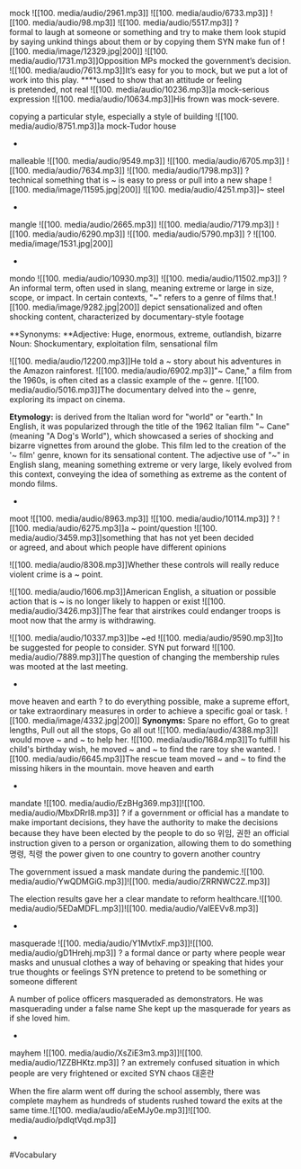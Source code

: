mock ![[100. media/audio/2961.mp3]] ![[100. media/audio/6733.mp3]] ![[100. media/audio/98.mp3]] ![[100. media/audio/5517.mp3]]
?
formal to laugh at someone or something and try to make them look stupid by saying unkind things about them or by copying them SYN make fun of
![[100. media/image/12329.jpg|200]]
![[100. media/audio/1731.mp3]]Opposition MPs mocked the government’s decision.
![[100. media/audio/7613.mp3]]It’s easy for you to mock, but we put a lot of work into this play.
 ****used to show that an attitude or feeling is pretended, not real
![[100. media/audio/10236.mp3]]a mock-serious expression  ![[100. media/audio/10634.mp3]]His frown was mock-severe.

copying a particular style, especially a style of building
![[100. media/audio/8751.mp3]]a mock-Tudor house
<!--SR:!2025-11-06,16,290-->
-

malleable ![[100. media/audio/9549.mp3]] ![[100. media/audio/6705.mp3]] ![[100. media/audio/7634.mp3]] ![[100. media/audio/1798.mp3]]
?
technical something that is ~ is easy to press or pull into a new shape
![[100. media/image/11595.jpg|200]]
![[100. media/audio/4251.mp3]]~ steel
<!--SR:!2025-11-09,16,290-->
-

mangle ![[100. media/audio/2665.mp3]] ![[100. media/audio/7179.mp3]] ![[100. media/audio/6290.mp3]] ![[100. media/audio/5790.mp3]]
?
![[100. media/image/1531.jpg|200]]
<!--SR:!2025-10-27,4,277-->

-

mondo ![[100. media/audio/10930.mp3]] ![[100. media/audio/11502.mp3]]
?
An informal term, often used in slang, meaning extreme or large in size, scope, or impact.
 In certain contexts, "~" refers to a genre of films that.![[100. media/image/9282.jpg|200]] depict sensationalized and often shocking content, characterized by documentary-style footage

**Synonyms:
**Adjective: Huge, enormous, extreme, outlandish, bizarre
Noun: Shockumentary, exploitation film, sensational film

![[100. media/audio/12200.mp3]]He told a ~ story about his adventures in the Amazon rainforest.
![[100. media/audio/6902.mp3]]"~ Cane," a film from the 1960s, is often cited as a classic example of the ~ genre.
![[100. media/audio/5016.mp3]]The documentary delved into the ~ genre, exploring its impact on cinema.

**Etymology:** is derived from the Italian word for "world" or "earth." In English, it was popularized through the title of the 1962 Italian film "~ Cane" (meaning "A Dog's World"), which showcased a series of shocking and bizarre vignettes from around the globe. This film led to the creation of the '~ film' genre, known for its sensational content. The adjective use of "~" in English slang, meaning something extreme or very large, likely evolved from this context, conveying the idea of something as extreme as the content of mondo films.
<!--SR:!2025-10-27,4,277-->
-

moot ![[100. media/audio/8963.mp3]] ![[100. media/audio/10114.mp3]]
?
![[100. media/audio/6275.mp3]]a ~ point/question
![[100. media/audio/3459.mp3]]something that has not yet been decided or agreed, and about which people have different opinions

![[100. media/audio/8308.mp3]]Whether these controls will really reduce violent crime is a ~ point.

![[100. media/audio/1606.mp3]]American English, a situation or possible action that is ~ is no longer likely to happen or exist
![[100. media/audio/3426.mp3]]The fear that airstrikes could endanger troops is moot now that the army is withdrawing.

![[100. media/audio/10337.mp3]]be ~ed
![[100. media/audio/9590.mp3]]to be suggested for people to consider. SYN put forward
![[100. media/audio/7889.mp3]]The question of changing the membership rules was mooted at the last meeting.
<!--SR:!2025-10-26,2,239-->
-

move heaven and earth
?
to do everything possible, make a supreme effort, or take extraordinary measures in order to achieve a specific goal or task.
![[100. media/image/4332.jpg|200]]
**Synonyms:** Spare no effort, Go to great lengths, Pull out all the stops, Go all out
![[100. media/audio/4388.mp3]]I would move ~ and ~ to help her.
![[100. media/audio/1684.mp3]]To fulfill his child's birthday wish, he moved ~ and ~ to find the rare toy she wanted.
![[100. media/audio/6645.mp3]]The rescue team moved ~ and ~ to find the missing hikers in the mountain.
move heaven and earth
<!--SR:!2025-11-03,8,260-->
-

mandate ![[100. media/audio/EzBHg369.mp3]]![[100. media/audio/MbxDRrl8.mp3]]
?
if a government or official has a mandate to make important decisions, they have the authority to make the decisions because they have been elected by the people to do so 위임, 권한
an official instruction given to a person or organization, allowing them to do something 명령, 칙령
the power given to one country to govern another country

The government issued a mask mandate during the pandemic.![[100. media/audio/YwQDMGiG.mp3]]![[100. media/audio/ZRRNWC2Z.mp3]]

The election results gave her a clear mandate to reform healthcare.![[100. media/audio/5EDaMDFL.mp3]]![[100. media/audio/VaIEEVv8.mp3]]
<!--SR:!2025-10-29,1,230-->
-

masquerade ![[100. media/audio/Y1MvtIxF.mp3]]![[100. media/audio/gD1Hrehj.mp3]]
?
a formal dance or party where people wear masks and unusual clothes
a way of behaving or speaking that hides your true thoughts or feelings SYN pretence
to pretend to be something or someone different

A number of police officers masqueraded as demonstrators.
He was masquerading under a false name
She kept up the masquerade for years as if she loved him.

<!--SR:!2025-10-29,1,230-->
-

mayhem ![[100. media/audio/XsZiE3m3.mp3]]![[100. media/audio/1ZZBHKtz.mp3]]
?
an extremely confused situation in which people are very frightened or excited SYN chaos
대혼란

When the fire alarm went off during the school assembly, there was complete mayhem as hundreds of students rushed toward the exits at the same time.![[100. media/audio/aEeMJy0e.mp3]]![[100. media/audio/pdlqtVqd.mp3]]

<!--SR:!2025-10-29,1,230-->
-

#Vocabulary
